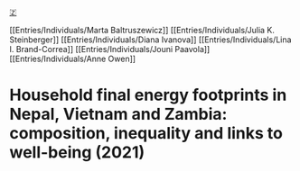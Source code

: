 [🇿](zotero://select/library/items/MUXEA9TH)

[[Entries/Individuals/Marta Baltruszewicz]] [[Entries/Individuals/Julia K. Steinberger]] [[Entries/Individuals/Diana Ivanova]] [[Entries/Individuals/Lina I. Brand-Correa]] [[Entries/Individuals/Jouni Paavola]] [[Entries/Individuals/Anne Owen]] 
# Household final energy footprints in Nepal, Vietnam and Zambia: composition, inequality and links to well-being (2021)

